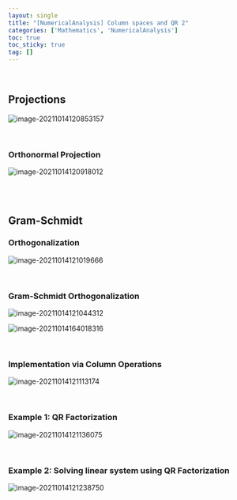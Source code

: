 ```yaml
---
layout: single
title: "[NumericalAnalysis] Column spaces and QR 2"
categories: ['Mathematics', 'NumericalAnalysis']
toc: true
toc_sticky: true
tag: []
---
```


<br>

## Projections

![image-20211014120853157](https://user-images.githubusercontent.com/70505378/137244723-6510bc81-cfd1-409d-8cb2-14022fbbc94c.png)

<br>

### Orthonormal Projection

![image-20211014120918012](https://user-images.githubusercontent.com/70505378/137244725-b9cb7de8-d9e4-4872-b814-6d0b063dbb2d.png)

<br>

<br>

## Gram-Schmidt

### Orthogonalization

![image-20211014121019666](https://user-images.githubusercontent.com/70505378/137244728-cbdc1ab2-72bd-4815-b34c-d47e449fe824.png)

<br>

### Gram-Schmidt Orthogonalization

![image-20211014121044312](https://user-images.githubusercontent.com/70505378/137244729-9386c01c-38c0-498e-a15b-37746d4473f2.png)

![image-20211014164018316](https://user-images.githubusercontent.com/70505378/137273158-656ebd68-31bc-424b-a3a8-754fc65516f8.png)

<br>

### Implementation via Column Operations

![image-20211014121113174](https://user-images.githubusercontent.com/70505378/137244730-204f4864-f10b-499e-a9f6-5a06fccb18af.png)

<br>

### Example 1: QR Factorization

![image-20211014121136075](https://user-images.githubusercontent.com/70505378/137244731-43780191-b1e8-4836-9493-e425537676d7.png)

<br>

### Example 2: Solving linear system using QR Factorization

![image-20211014121238750](https://user-images.githubusercontent.com/70505378/137244734-9e2463a4-fc41-4aef-ba5f-dee27818da51.png)



<br>

<br>
